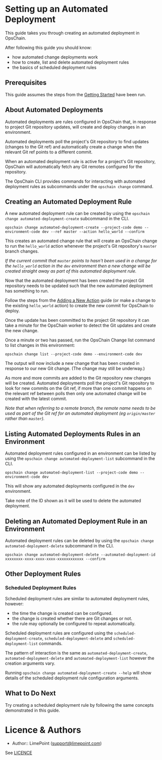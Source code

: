 # Setting up an Automated Deployment

This guide takes you through creating an automated deployment in OpsChain.

After following this guide you should know:
- how automated change deployments work
- how to create, list and delete automated deployment rules
- the basics of scheduled deployment rules

## Prerequisites

This guide assumes the steps from the [Getting Started](getting_started.md) have been run.

## About Automated Deployments

Automated deployments are rules configured in OpsChain that, in response to project Git repository updates, will create and deploy changes in an environment.

Automated deployments poll the project's Git repository to find updates (changes to the Git ref) and automatically create a change when the relevant Git ref points to a different commit.

When an automated deployment rule is active for a project's Git repository, OpsChain will automatically fetch any Git remotes configured for the repository.

The OpsChain CLI provides commands for interacting with automated deployment rules as subcommands under the `opschain change` command.

## Creating an Automated Deployment Rule

A new automated deployment rule can be created by using the `opschain change automated-deployment-create` subcommand in the CLI.

```
opschain change automated-deployment-create --project-code demo --environment-code dev --ref master --action hello_world --confirm
```

This creates an automated change rule that will create an OpsChain change to run the `hello_world` action whenever the project's Git repository's `master` branch changes.

_If the current commit that `master` points to hasn't been used in a change for the `hello_world` action in the `dev` environment then a new change will be created straight away as part of this automated deployment rule._

Now that the automated deployment has been created the project Git repository needs to be updated such that the new automated deployment has something to run.

Follow the steps from the [Adding a New Action](getting_started.md#adding-a-new-action-optional) guide (or make a change to the existing `hello_world` action) to create the new commit for OpsChain to deploy.

Once the update has been committed to the project Git repository it can take a minute for the OpsChain worker to detect the Git updates and create the new change.

Once a minute or two has passed, run the OpsChain Change list command to list changes in this environment:

```
opschain change list --project-code demo --environment-code dev
```

The output will now include a new change that has been created in response to our new Git change. (The change may still be underway.)

As more and more commits are added to the Git repository new changes will be created. Automated deployments poll the project's Git repository to look for new commits on the Git ref, if more than one commit happens on the relevant ref between polls then only one automated change will be created with the latest commit.

_Note that when referring to a remote branch, the remote name needs to be used as part of the Git ref for an automated deployment (eg `origin/master` rather than `master`)._

## Listing Automated Deployments Rules in an Environment

Automated deployment rules configured in an environment can be listed by using the `opschain change automated-deployment-list` subcommand in the CLI.

```
opschain change automated-deployment-list --project-code demo --environment-code dev
```

This will show any automated deployments configured in the `dev` environment.

Take note of the ID shown as it will be used to delete the automated deployment.

## Deleting an Automated Deployment Rule in an Environment

Automated deployment rules can be deleted by using the `opschain change automated-deployment-delete` subcommand in the CLI.

```
opschain change automated-deployment-delete --automated-deployment-id xxxxxxxx-xxxx-xxxx-xxxx-xxxxxxxxxxxx --confirm
```

## Other Deployment Rules

### Scheduled Deployment Rules

Scheduled deployment rules are similar to automated deployment rules, however:
 - the time the change is created can be configured.
 - the change is created whether there are Git changes or not.
 - the rule may optionally be configured to repeat automatically.

Scheduled deployment rules are configured using the `scheduled-deployment-create`, `scheduled-deployment-delete` and `scheduled-deployment-list` commands.

The pattern of interaction is the same as `automated-deployment-create`, `automated-deployment-delete` and `automated-deployment-list` however the creation arguments vary.

Running `opschain change automated-deployment-create --help` will show details of the scheduled deployment rule configuration arguments.

## What to Do Next

Try creating a scheduled deployment rule by following the same concepts demonstrated in this guide.

# Licence & Authors
- Author:: LimePoint (support@limepoint.com)

See [LICENCE](../LICENCE)
